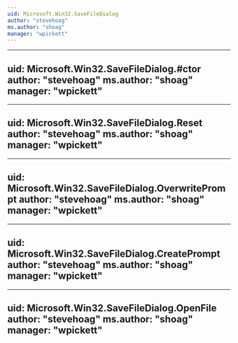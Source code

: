 ```yaml
---
uid: Microsoft.Win32.SaveFileDialog
author: "stevehoag"
ms.author: "shoag"
manager: "wpickett"
---
```


---
uid: Microsoft.Win32.SaveFileDialog.#ctor
author: "stevehoag"
ms.author: "shoag"
manager: "wpickett"
---

---
uid: Microsoft.Win32.SaveFileDialog.Reset
author: "stevehoag"
ms.author: "shoag"
manager: "wpickett"
---

---
uid: Microsoft.Win32.SaveFileDialog.OverwritePrompt
author: "stevehoag"
ms.author: "shoag"
manager: "wpickett"
---

---
uid: Microsoft.Win32.SaveFileDialog.CreatePrompt
author: "stevehoag"
ms.author: "shoag"
manager: "wpickett"
---

---
uid: Microsoft.Win32.SaveFileDialog.OpenFile
author: "stevehoag"
ms.author: "shoag"
manager: "wpickett"
---
